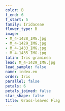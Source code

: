 ```yaml
---
color: B
f_end: 6
f_start: 5
family: Iridaceae
flower_type: B
image:
- M_4-1428_IMG.jpg
- M_4-1429_IMG.jpg
- M_4-1433_IMG.jpg
- M_4-1435_IMG.jpg
latin: Iris graminea
lead: M_4-1429_IMG.jpg
lead_sample: false
name: index.en
order: Iris
parallel: false
petals: 6
petals_joined: false
star_shape: false
title: Grass-leaved Flag
---
```

